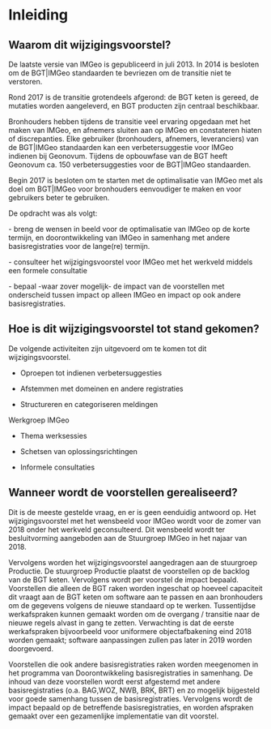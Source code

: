 Inleiding
=========

Waarom dit wijzigingsvoorstel?
------------------------------

De laatste versie van IMGeo is gepubliceerd in juli 2013. In 2014 is besloten om
de BGT\|IMGeo standaarden te bevriezen om de transitie niet te verstoren.

Rond 2017 is de transitie grotendeels afgerond: de BGT keten is gereed, de
mutaties worden aangeleverd, en BGT producten zijn centraal beschikbaar.

Bronhouders hebben tijdens de transitie veel ervaring opgedaan met het maken van
IMGeo, en afnemers sluiten aan op IMGeo en constateren hiaten of discrepanties.
Elke gebruiker (bronhouders, afnemers, leveranciers) van de BGT\|IMGeo
standaarden kan een verbetersuggestie voor IMGeo indienen bij Geonovum. Tijdens
de opbouwfase van de BGT heeft Geonovum ca. 150 verbetersuggesties voor de
BGT\|IMGeo standaarden.

Begin 2017 is besloten om te starten met de optimalisatie van IMGeo met als doel
om BGT\|IMGeo voor bronhouders eenvoudiger te maken en voor gebruikers beter te
gebruiken.

De opdracht was als volgt:

\- breng de wensen in beeld voor de optimalisatie van IMGeo op de korte termijn,
en doorontwikkeling van IMGeo in samenhang met andere basisregistraties voor de
lange(re) termijn.

\- consulteer het wijzigingsvoorstel voor IMGeo met het werkveld middels een
formele consultatie

\- bepaal -waar zover mogelijk- de impact van de voorstellen met onderscheid
tussen impact op alleen IMGeo en impact op ook andere basisregistraties.

Hoe is dit wijzigingsvoorstel tot stand gekomen?
------------------------------------------------

De volgende activiteiten zijn uitgevoerd om te komen tot dit wijzigingsvoorstel.

-   Oproepen tot indienen verbetersuggesties

-   Afstemmen met domeinen en andere registraties

-   Structureren en categoriseren meldingen

Werkgroep IMGeo

-   Thema werksessies

-   Schetsen van oplossingsrichtingen

-   Informele consultaties

Wanneer wordt de voorstellen gerealiseerd?
------------------------------------------

Dit is de meeste gestelde vraag, en er is geen eenduidig antwoord op. Het
wijzigingsvoorstel met het wensbeeld voor IMGeo wordt voor de zomer van 2018
onder het werkveld geconsulteerd. Dit wensbeeld wordt ter besluitvorming
aangeboden aan de Stuurgroep IMGeo in het najaar van 2018.

Vervolgens worden het wijzigingsvoorstel aangedragen aan de stuurgroep
Productie. De stuurgroep Productie plaatst de voorstellen op de backlog van de
BGT keten. Vervolgens wordt per voorstel de impact bepaald. Voorstellen die
alleen de BGT raken worden ingeschat op hoeveel capaciteit dit vraagt aan de BGT
keten om software aan te passen en aan bronhouders om de gegevens volgens de
nieuwe standaard op te werken. Tussentijdse werkafspraken kunnen gemaakt worden
om de overgang / transitie naar de nieuwe regels alvast in gang te zetten.
Verwachting is dat de eerste werkafspraken bijvoorbeeld voor uniformere
objectafbakening eind 2018 worden gemaakt; software aanpassingen zullen pas
later in 2019 worden doorgevoerd.

Voorstellen die ook andere basisregistraties raken worden meegenomen in het
programma van Doorontwikkeling basisregistraties in samenhang. De inhoud van
deze voorstellen wordt eerst afgestemd met andere basisregistraties (o.a.
BAG,WOZ, NWB, BRK, BRT) en zo mogelijk bijgesteld voor goede samenhang tussen de
basisregistraties. Vervolgens wordt de impact bepaald op de betreffende
basisregistraties, en worden afspraken gemaakt over een gezamenlijke
implementatie van dit voorstel.
